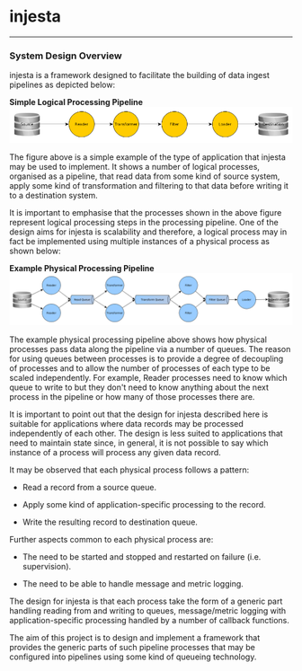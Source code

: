 # injesta


***

### System Design Overview

injesta is a framework designed to facilitate the building of data ingest pipelines as depicted below:

**Simple Logical Processing Pipeline**
![Simple Logical Pipeline](https://github.com/PeteFurniss/injesta/blob/master/doc/simple_logical_pipeline.png  "Simple Logical Pipeline")

The figure above is a simple example of the type of application that injesta may be used to implement. It shows a number of logical processes, organised as a pipeline, that read data from some kind of source system, apply some kind of transformation and filtering to that data before writing it to a destination system.

It is important to emphasise that the processes shown in the above figure represent logical processing steps in the processing pipeline. One of the design aims for injesta is scalability and therefore, a logical process may in fact be implemented using multiple instances of a physical process as shown below:

**Example Physical Processing Pipeline**
![Simple Physical Pipeline](https://github.com/PeteFurniss/injesta/blob/master/doc/simple_physical_pipeline.png  "Simple Physical Pipeline")

The example physical processing pipeline above shows how physical processes pass data along the pipeline via a number of queues. The reason for using queues between processes is to provide a degree of decoupling of processes and to allow the number of processes of each type to be scaled independently. For example, Reader processes need to know which queue to write to but they don't need to know anything about the next process in the pipeline or how many of those processes there are.

It is important to point out that the design for injesta described here is suitable for applications where data records may be processed independently of each other. The design is less suited to applications that need to maintain state since, in general, it is not possible to say which instance of a process will process any given data record.

It may be observed that each physical process follows a pattern:

- Read a record from a source queue.

- Apply some kind of application-specific processing to the record.

- Write the resulting record to destination queue.

Further aspects common to each physical process are:

- The need to be started and stopped and restarted on failure (i.e. supervision).

- The need to be able to handle message and metric logging.

The design for injesta is that each process take the form of a generic part handling reading from and writing to queues, message/metric logging with application-specific processing handled by a number of callback functions.

The aim of this project is to design and implement a framework that provides the generic parts of such pipeline processes that may be configured into pipelines using some kind of queueing technology.